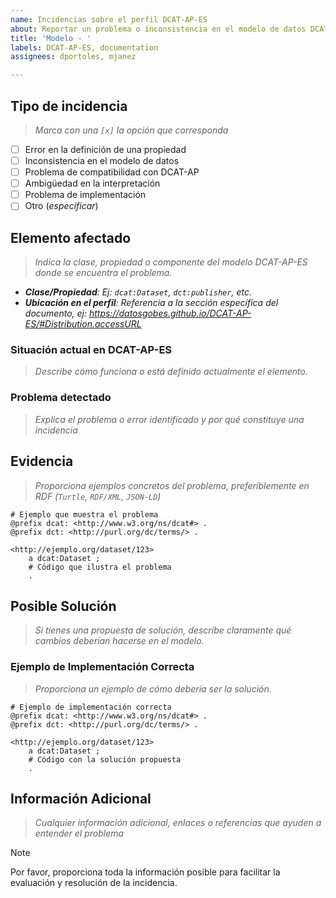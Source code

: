 ```yaml
---
name: Incidencias sobre el perfil DCAT-AP-ES
about: Reportar un problema o inconsistencia en el modelo de datos DCAT-AP-ES
title: 'Modelo - '
labels: DCAT-AP-ES, documentation
assignees: dportoles, mjanez

---
```


## Tipo de incidencia
> *Marca con una `[x]` la opción que corresponda*
- [ ] Error en la definición de una propiedad
- [ ] Inconsistencia en el modelo de datos
- [ ] Problema de compatibilidad con DCAT-AP
- [ ] Ambigüedad en la interpretación
- [ ] Problema de implementación
- [ ] Otro (*especificar*)

## Elemento afectado
> *Indica la clase, propiedad o componente del modelo DCAT-AP-ES donde se encuentra el problema.*
- ***Clase/Propiedad**: Ej: `dcat:Dataset`, `dct:publisher`, etc.*
- ***Ubicación en el perfil**:  Referencia a la sección específica del documento, ej: https://datosgobes.github.io/DCAT-AP-ES/#Distribution.accessURL*

### Situación actual en DCAT-AP-ES
> *Describe cómo funciona o está definido actualmente el elemento.*

### Problema detectado
> *Explica el problema o error identificado y por qué constituye una incidencia*

## Evidencia
> *Proporciona ejemplos concretos del problema, preferiblemente en RDF (`Turtle`, `RDF/XML`, `JSON-LD`)*

```turtle
# Ejemplo que muestra el problema
@prefix dcat: <http://www.w3.org/ns/dcat#> .
@prefix dct: <http://purl.org/dc/terms/> .

<http://ejemplo.org/dataset/123> 
    a dcat:Dataset ;
    # Código que ilustra el problema
    .
```

## Posible Solución
> *Si tienes una propuesta de solución, describe claramente qué cambios deberían hacerse en el modelo.*

### Ejemplo de Implementación Correcta
> *Proporciona un ejemplo de cómo debería ser la solución.*

```turtle
# Ejemplo de implementación correcta
@prefix dcat: <http://www.w3.org/ns/dcat#> .
@prefix dct: <http://purl.org/dc/terms/> .

<http://ejemplo.org/dataset/123> 
    a dcat:Dataset ;
    # Código con la solución propuesta
    .
```

## Información Adicional
> *Cualquier información adicional, enlaces o referencias que ayuden a entender el problema*

>[!NOTE]
> Por favor, proporciona toda la información posible para facilitar la evaluación y resolución de la incidencia.
